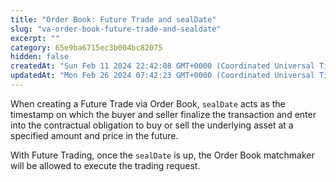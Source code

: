 ```yaml
---
title: "Order Book: Future Trade and sealDate"
slug: "va-order-book-future-trade-and-sealdate"
excerpt: ""
category: 65e9ba6715ec3b004bc82075
hidden: false
createdAt: "Sun Feb 11 2024 22:42:08 GMT+0000 (Coordinated Universal Time)"
updatedAt: "Mon Feb 26 2024 07:42:23 GMT+0000 (Coordinated Universal Time)"
---
```

When creating a Future Trade via Order Book, `sealDate` acts as the timestamp on which the buyer and seller finalize the transaction and enter into the contractual obligation to buy or sell the underlying asset at a specified amount and price in the future.

With Future Trading, once the `sealDate` is up, the Order Book matchmaker will be allowed to execute the trading request.
